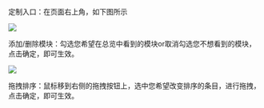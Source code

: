 

定制入口：在页面右上角，如下图所示

![](http://imgcache.tce.fsphere.cn/static/mc.qcloudimg.com/static/img/b425485efd357fa3d7e39d4ab4d49a16/11.png)

添加/删除模块：勾选您希望在总览中看到的模块or取消勾选您不想看到的模块，点击确定，即可生效。

![](http://imgcache.tce.fsphere.cn/static/mc.qcloudimg.com/static/img/ba4347029b359a05c75d1e41e846eedf/122.png)

拖拽排序：鼠标移到右侧的拖拽按钮上，选中您希望改变排序的条目，进行拖拽，点击确定，即可生效。